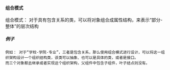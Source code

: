 #### 组合模式
组合模式： 对于具有包含关系的类，可以将对象组合成属性结构，来表示“部分-整体”的层次结构

##### 例子
    例如： 对于“学校-学院-专业”，三者是包含关系，那么使用组合模式进行设计，可以将这一组织架构设计一个组织结构类，该类可以抽象、也可以是具体的类，或者是接口。
    而三个对象都去继承或者实现这个组织架构，父组件中包含子组件，叶子结点则没有。